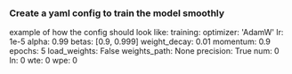 ### Create a yaml config to train the model smoothly
example of how the config should look like:
    training:
        optimizer: 'AdamW'
        lr: 1e-5
        alpha: 0.99
        betas: [0.9, 0.999]
        weight_decay: 0.01
        momentum: 0.9
        epochs: 5
        load_weights: False
        weights_path: None
        precision: True
        num: 0
        ln: 0
        wte: 0
        wpe: 0




